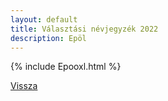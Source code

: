 ```yaml
---
layout: default
title: Választási névjegyzék 2022
description: Epöl
---
```


{% include Epooxl.html %}

[Vissza](./)